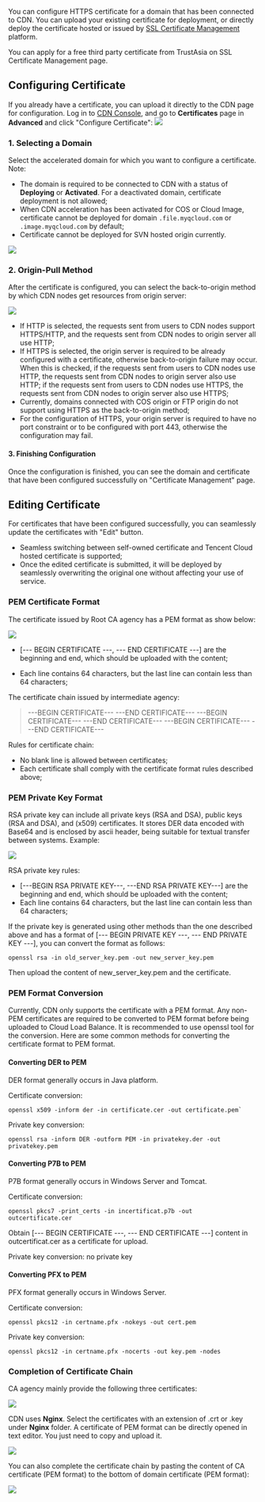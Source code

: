 You can configure HTTPS certificate for a domain that has been connected to CDN. You can upload your existing certificate for deployment, or directly deploy the certificate hosted or issued by [SSL Certificate Management](https://console.cloud.tencent.com/ssl) platform.

You can apply for a free third party certificate from TrustAsia on SSL Certificate Management page.

## Configuring Certificate

If you already have a certificate, you can upload it directly to the CDN page for configuration. Log in to [CDN Console](https://console.cloud.tencent.com/cdn), and go to **Certificates** page in **Advanced** and click "Configure Certificate":
![](//mc.qcloudimg.com/static/img/2ee4c1d3e538986546ccbc7c167fd772/image.png)

### 1. Selecting a Domain
Select the accelerated domain for which you want to configure a certificate. Note:

+ The domain is required to be connected to CDN with a status of **Deploying** or **Activated**. For a deactivated domain, certificate deployment is not allowed; 
+ When CDN acceleration has been activated for COS or Cloud Image, certificate cannot be deployed for domain `.file.myqcloud.com` or `.image.myqcloud.com` by default; 
+ Certificate cannot be deployed for SVN hosted origin currently.

![](//mc.qcloudimg.com/static/img/77f74050757ce3fbd0fea195e3fcd877/image.png)

### 2. Origin-Pull Method
After the certificate is configured, you can select the back-to-origin method by which CDN nodes get resources from origin server:

![](//mc.qcloudimg.com/static/img/8209ac4d41b103bfa8866e021f076b8e/image.png)

+ If HTTP is selected, the requests sent from users to CDN nodes support HTTPS/HTTP, and the requests sent from CDN nodes to origin server all use HTTP;
+ If HTTPS is selected, the origin server is required to be already configured with a certificate, otherwise back-to-origin failure may occur. When this is checked, if the requests sent from users to CDN nodes use HTTP, the requests sent from CDN nodes to origin server also use HTTP; if the requests sent from users to CDN nodes use HTTPS, the requests sent from CDN nodes to origin server also use HTTPS;
+ Currently, domains connected with COS origin or FTP origin do not support using HTTPS as the back-to-origin method;
+ For the configuration of HTTPS, your origin server is required to have no port constraint or to be configured with port 443, otherwise the configuration may fail.

#### 3. Finishing Configuration

Once the configuration is finished, you can see the domain and certificate that have been configured successfully on "Certificate Management" page.

## Editing Certificate
For certificates that have been configured successfully, you can seamlessly update the certificates with "Edit" button.
+ Seamless switching between self-owned certificate and Tencent Cloud hosted certificate is supported;
+ Once the edited certificate is submitted, it will be deployed by seamlessly overwriting the original one without affecting your use of service.


### PEM Certificate Format

The certificate issued by Root CA agency has a PEM format as show below:

![](https://mccdn.qcloud.com/static/img/b5eb2ee933723e3171d48377f354bc95/image.jpg)

- [--- BEGIN CERTIFICATE ---, --- END CERTIFICATE ---] are the beginning and end, which should be uploaded with the content;

- Each line contains 64 characters, but the last line can contain less than 64 characters;

The certificate chain issued by intermediate agency:

>---BEGIN CERTIFICATE---
>---END CERTIFICATE---
>---BEGIN CERTIFICATE---
>---END CERTIFICATE---
>---BEGIN CERTIFICATE---
>---END CERTIFICATE---

Rules for certificate chain:

- No blank line is allowed between certificates;
- Each certificate shall comply with the certificate format rules described above; 

### PEM Private Key Format

RSA private key can include all private keys (RSA and DSA), public keys (RSA and DSA), and (x509) certificates. It stores DER data encoded with Base64 and is enclosed by ascii header, being suitable for textual transfer between systems. Example:

![](https://mccdn.qcloud.com/static/img/6fd4309a24b9f969cd76950712fe8868/image.jpg)

RSA private key rules:

- [---BEGIN RSA PRIVATE KEY---, ---END RSA PRIVATE KEY---] are the beginning and end, which should be uploaded with the content;
- Each line contains 64 characters, but the last line can contain less than 64 characters;

If the private key is generated using other methods than the one described above and has a format of [--- BEGIN PRIVATE KEY ---, --- END PRIVATE KEY ---], you can convert the format as follows:

```
openssl rsa -in old_server_key.pem -out new_server_key.pem
```

Then upload the content of new_server_key.pem and the certificate.

### PEM Format Conversion

Currently, CDN only supports the certificate with a PEM format. Any non-PEM certificates are required to be converted to PEM format before being uploaded to Cloud Load Balance. It is recommended to use openssl tool for the conversion. Here are some common methods for converting the certificate format to PEM format.

#### Converting DER to PEM
DER format generally occurs in Java platform.

Certificate conversion:

```
openssl x509 -inform der -in certificate.cer -out certificate.pem`
```

Private key conversion:

```
openssl rsa -inform DER -outform PEM -in privatekey.der -out privatekey.pem
```

#### Converting P7B to PEM

P7B format generally occurs in Windows Server and Tomcat.

Certificate conversion:

```
openssl pkcs7 -print_certs -in incertificat.p7b -out outcertificate.cer
```

Obtain [--- BEGIN CERTIFICATE ---, --- END CERTIFICATE ---] content in outcertificat.cer as a certificate for upload.

Private key conversion: no private key

#### Converting PFX to PEM

PFX format generally occurs in Windows Server.

Certificate conversion:

```
openssl pkcs12 -in certname.pfx -nokeys -out cert.pem
```

Private key conversion:

```
openssl pkcs12 -in certname.pfx -nocerts -out key.pem -nodes
```



### Completion of Certificate Chain

CA agency mainly provide the following three certificates:

![](https://mc.qcloudimg.com/static/img/b6aa91178ad952913f2a797b2f52bc93/cer_type.png)

CDN uses **Nginx**. Select the certificates with an extension of .crt or .key under  **Nginx** folder. A certificate of PEM format can be directly opened in text editor. You just need to copy and upload it.

![](https://mc.qcloudimg.com/static/img/a282abe9154c5e78b2ba771289e52c7f/cer_nginx.png)

You can also complete the certificate chain by pasting the content of CA certificate (PEM format) to the bottom of domain certificate (PEM format):

![](https://mc.qcloudimg.com/static/img/53927ba56ceba5d0a3ed0c5d80257c8a/cer_add.png)
